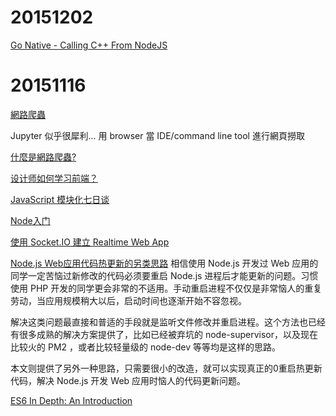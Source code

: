 20151202
========

[Go Native - Calling C++ From NodeJS](http://sagivo.com/post/130207525903/nodejs-addonsZZ)

20151116
========

[網路爬蟲](https://nodejs.org/en/docs/es6/)

Jupyter 似乎很犀利...
用 browser 當 IDE/command line tool 進行網頁撈取

[什麼是網路爬蟲?](http://www.largitdata.com/course/1/)

[设计师如何学习前端？](http://www.zhihu.com/question/21921588)

[JavaScript 模块化七日谈](http://huangxuan.me/js-module-7day/#/)

[Node入门](http://www.nodebeginner.org/index-zh-cn.html)

[使用 Socket.IO 建立 Realtime Web App](http://blogger.gtwang.org/2014/03/socket-io-node-js-realtime-app.html)

[Node.js Web应用代码热更新的另类思路](http://fex.baidu.com/blog/2015/05/nodejs-hot-swapping) 相信使用 Node.js 开发过 Web 应用的同学一定苦恼过新修改的代码必须要重启 Node.js 进程后才能更新的问题。习惯使用 PHP 开发的同学更会非常的不适用。手动重启进程不仅仅是非常恼人的重复劳动，当应用规模稍大以后，启动时间也逐渐开始不容忽视。

解决这类问题最直接和普适的手段就是监听文件修改并重启进程。这个方法也已经有很多成熟的解决方案提供了，比如已经被弃坑的 node-supervisor，以及现在比较火的 PM2 ，或者比较轻量级的 node-dev 等等均是这样的思路。

本文则提供了另外一种思路，只需要很小的改造，就可以实现真正的0重启热更新代码，解决 Node.js 开发 Web 应用时恼人的代码更新问题。

[ES6 In Depth: An Introduction](https://hacks.mozilla.org/2015/04/es6-in-depth-an-introduction/)
